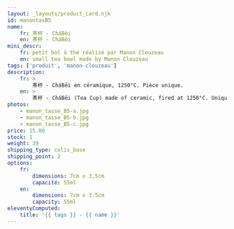 ```yaml
---
layout: _layouts/product_card.njk
id: manontasB5
name:
    fr: 茶杯 - CháBēi
    en: 茶杯 - CháBēi
mini_descr:
    fr: petit bol à thé réalisé par Manon Clouzeau
    en: small tea bowl made by Manon Clouzeau
tags: ['produit', 'manon-clouzeau']
description: 
    fr: >
        茶杯 - CháBēi en céramique, 1250°C. Pièce unique.
    en: >
        茶杯 - CháBēi (Tea Cup) made of ceramic, fired at 1250°C. Unique piece.
photos:
    - manon_tasse_B5-a.jpg
    - manon_tasse_B5-b.jpg
    - manon_tasse_B5-c.jpg
price: 15.00
stock: 1
weight: 39
shipping_type: colis_base
shipping_point: 2
options:
    fr:
        dimensions: 7cm x 3,5cm
        capacité: 55ml
    en:
        dimensions: 7cm x 3.5cm
        capacity: 55ml
eleventyComputed:
    title: '{{ tags }} - {{ name }}'
---
```

